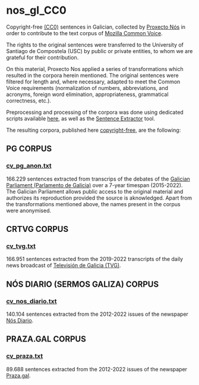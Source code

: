# nos_gl_CC0
Copyright-free [(CC0)](https://creativecommons.org/publicdomain/zero/1.0/legalcode) sentences in Galician, collected by [Proxecto Nós](nos.gal) in order to contribute to the text corpus of [Mozilla Common Voice](https://commonvoice.mozilla.org/gl/).

The rights to the original sentences were transferred to the University of Santiago de Compostela (USC) by public or private entities, to whom we are grateful for their contribution.

On this material, Proxecto Nos applied a series of transformations which resulted in the corpora herein mentioned. The original sentences were filtered for length and, where necessary, adapted to meet the Common Voice requirements (normalization of numbers, abbreviations, and acronyms, foreign word elimination, appropriateness, grammatical correctness, etc.).

Preprocessing and processing of the corpora was done using dedicated scripts available [here](https://github.com/proxectonos/nos_gl_CC0/tree/main/Scripts), as well as the [Sentence Extractor](https://github.com/common-voice/cv-sentence-extractor) tool. 

The resulting corpora, published here [copyright-free](https://github.com/proxectonos/nos_gl_CC0/tree/main/CC0_Waiver), are the following:

## PG CORPUS
### [cv_pg_anon.txt](https://github.com/proxectonos/nos_gl_CC0/blob/main/cv_pg_anon.txt)

166.229 sentences extracted from transcrips of the debates of the [Galician Parliament (Parlamento de Galicia)](https://www.parlamentodegalicia.gal/) over a 7-year timespan (2015-2022). The Galician Parliament allows public access to the original material and authorizes its reproduction provided the source is aknowledged. Apart from the transformations mentioned above, the names present in the corpus were anonymised.

## CRTVG CORPUS
### [cv_tvg.txt](https://github.com/proxectonos/nos_gl_CC0/blob/main/cv_tvg.txt)

166.951 sentences extracted from the 2019-2022 transcripts of the daily news broadcast of [Televisión de Galicia (TVG)](http://www.crtvg.es/).


## NÓS DIARIO (SERMOS GALIZA) CORPUS
### [cv_nos_diario.txt](https://github.com/proxectonos/nos_gl_CC0/blob/main/cv_nos_diario.txt)

140.104 sentences extracted from the 2012-2022 issues of the newspaper [Nós Diario](https://www.nosdiario.gal/).

## PRAZA.GAL CORPUS
### [cv_praza.txt](https://github.com/proxectonos/nos_gl_CC0/blob/main/cv_praza.txt)

89.688 sentences extracted from the 2012-2022 issues of the newspaper [Praza.gal](https://praza.gal/). 
